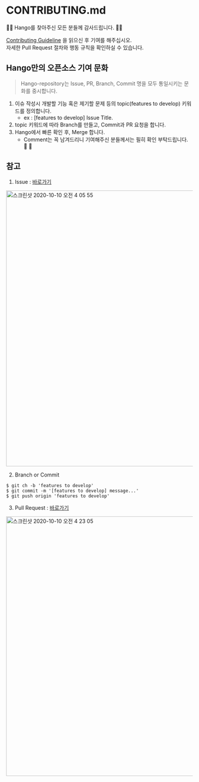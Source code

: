 # CONTRIBUTING.md

🌟🌟 Hango를 찾아주신 모든 분들께 감사드립니다. 🌟🌟  

[Contributing Guideline](https://gist.github.com/PurpleBooth/b24679402957c63ec426) 을 읽으신 후 기여를 해주십시오.  
자세한 Pull Request 절차와 행동 규칙을 확인하실 수 있습니다.

## Hango만의 오픈소스 기여 문화
> Hango-repository는 Issue, PR, Branch, Commit 명을 모두 통일시키는 문화를 중시합니다.
1. 이슈 작성시 개발할 기능 혹은 제기할 문제 등의 topic(features to develop) 키워드를 정의합니다.
   * ex : [features to develop] Issue Title.
2. topic 키워드에 따라 Branch를 만들고, Commit과 PR 요청을 합니다.
3. Hango에서 빠른 확인 후, Merge 합니다. 
   * Comment는 꼭 남겨드리니 기여해주신 분들께서는 필히 확인 부탁드립니다. 🙌 🥰   
   


## 참고
1. Issue : [바로가기](https://github.com/golagola2020/hango-server/issues?q=is%3Aissue+is%3Aclosed)
<img width="744" alt="스크린샷 2020-10-10 오전 4 05 55" src="https://user-images.githubusercontent.com/56839474/95623247-ec016100-0aaf-11eb-8c16-edaffd48c3c8.png">

2. Branch or Commit
```
$ git ch -b 'features to develop'
$ git commit -m '[features to develop] message...'
$ git push origin 'features to develop'
```


3. Pull Request : [바로가기](https://github.com/golagola2020/hango-server/pulls?q=is%3Apr+is%3Aclosed)
<img width="700" alt="스크린샷 2020-10-10 오전 4 23 05" src="https://user-images.githubusercontent.com/56839474/95623527-5f0ad780-0ab0-11eb-8078-b6ba942a55b4.png">
